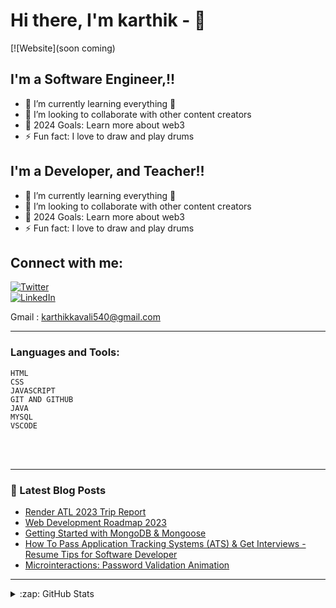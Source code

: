 # Hi there, I'm karthik - 👋

[![Website](soon coming)




## I'm a Software Engineer,!!

- 🌱 I’m currently learning everything 🤣
- 👯 I’m looking to collaborate with other content creators
- 🥅 2024 Goals: Learn more about web3
- ⚡ Fun fact: I love to draw and play drums

## I'm a Developer, and Teacher!!

- 🌱 I’m currently learning everything 🤣
- 👯 I’m looking to collaborate with other content creators
- 🥅 2024 Goals: Learn more about web3
- ⚡ Fun fact: I love to draw and play drums

## Connect with me:

[![Twitter](./img/instagram-light.svg)](https://twitter.com/Karthikkavali54)<br>
[![LinkedIn](./img/instagram-light.svg)](https://www.linkedin.com/in/karthik-kavali/)


Gmail : karthikkavali540@gmail.com

---

### Languages and Tools:

    HTML
    CSS
    JAVASCRIPT
    GIT AND GITHUB
    JAVA
    MYSQL
    VSCODE

<br />
<br />

---
### 📕 Latest Blog Posts

<!-- BLOG-POST-LIST:START -->

- [Render ATL 2023 Trip Report](https://dev.to/codestackr/render-atl-2023-trip-report-mp4)
- [Web Development Roadmap 2023](https://dev.to/codestackr/web-development-roadmap-2023-5beo)
- [Getting Started with MongoDB &amp; Mongoose](https://dev.to/codestackr/getting-started-with-mongodb-mongoose-2h6a)
- [How To Pass Application Tracking Systems &lpar;ATS&rpar; &amp; Get Interviews - Resume Tips for Software Developer](https://dev.to/codestackr/how-to-pass-application-tracking-systems-ats-get-interviews-resume-tips-for-software-developer-4bmo)
- [Microinteractions: Password Validation Animation](https://dev.to/codestackr/microinteractions-password-validation-animation-5629)
<!-- BLOG-POST-LIST:END -->


---


<details>
  <summary>:zap: GitHub Stats</summary>

  - Coming soon in 2024
